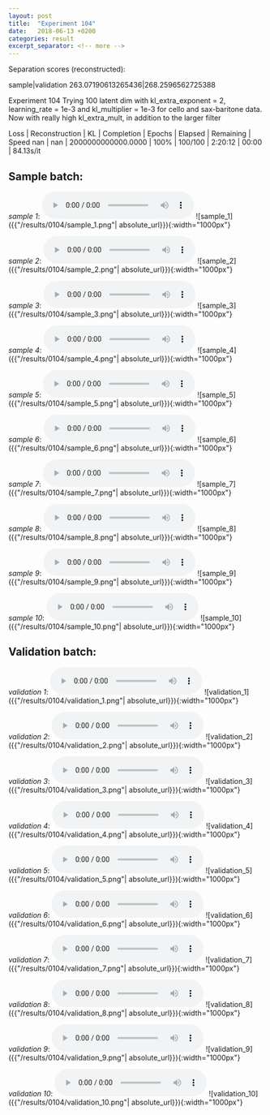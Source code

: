 ```yaml
---
layout: post
title:  "Experiment 104"
date:   2018-06-13 +0200
categories: result
excerpt_separator: <!-- more -->
---
```

Separation scores (reconstructed):

sample|validation
263.07190613265436|268.2596562725388
<!-- more -->
Experiment 104
Trying 100 latent dim with kl_extra_exponent = 2, learning_rate = 1e-3 and kl_multiplier = 1e-3 for cello and sax-baritone data.
Now with really high kl_extra_mult, in addition to the larger filter

Loss | Reconstruction | KL | Completion | Epochs | Elapsed | Remaining | Speed
nan | nan | 2000000000000.0000 | 100% | 100/100 | 2:20:12 | 00:00 | 84.13s/it

## **Sample batch**:
_sample 1_:
<audio src="/ResultsOverview/results/0104/sample_1.wav" controls preload></audio>
![sample_1]({{"/results/0104/sample_1.png"| absolute_url}}){:width="1000px"}

_sample 2_:
<audio src="/ResultsOverview/results/0104/sample_2.wav" controls preload></audio>
![sample_2]({{"/results/0104/sample_2.png"| absolute_url}}){:width="1000px"}

_sample 3_:
<audio src="/ResultsOverview/results/0104/sample_3.wav" controls preload></audio>
![sample_3]({{"/results/0104/sample_3.png"| absolute_url}}){:width="1000px"}

_sample 4_:
<audio src="/ResultsOverview/results/0104/sample_4.wav" controls preload></audio>
![sample_4]({{"/results/0104/sample_4.png"| absolute_url}}){:width="1000px"}

_sample 5_:
<audio src="/ResultsOverview/results/0104/sample_5.wav" controls preload></audio>
![sample_5]({{"/results/0104/sample_5.png"| absolute_url}}){:width="1000px"}

_sample 6_:
<audio src="/ResultsOverview/results/0104/sample_6.wav" controls preload></audio>
![sample_6]({{"/results/0104/sample_6.png"| absolute_url}}){:width="1000px"}

_sample 7_:
<audio src="/ResultsOverview/results/0104/sample_7.wav" controls preload></audio>
![sample_7]({{"/results/0104/sample_7.png"| absolute_url}}){:width="1000px"}

_sample 8_:
<audio src="/ResultsOverview/results/0104/sample_8.wav" controls preload></audio>
![sample_8]({{"/results/0104/sample_8.png"| absolute_url}}){:width="1000px"}

_sample 9_:
<audio src="/ResultsOverview/results/0104/sample_9.wav" controls preload></audio>
![sample_9]({{"/results/0104/sample_9.png"| absolute_url}}){:width="1000px"}

_sample 10_:
<audio src="/ResultsOverview/results/0104/sample_10.wav" controls preload></audio>
![sample_10]({{"/results/0104/sample_10.png"| absolute_url}}){:width="1000px"}

## **Validation batch**:
_validation 1_:
<audio src="/ResultsOverview/results/0104/validation_1.wav" controls preload></audio>
![validation_1]({{"/results/0104/validation_1.png"| absolute_url}}){:width="1000px"}

_validation 2_:
<audio src="/ResultsOverview/results/0104/validation_2.wav" controls preload></audio>
![validation_2]({{"/results/0104/validation_2.png"| absolute_url}}){:width="1000px"}

_validation 3_:
<audio src="/ResultsOverview/results/0104/validation_3.wav" controls preload></audio>
![validation_3]({{"/results/0104/validation_3.png"| absolute_url}}){:width="1000px"}

_validation 4_:
<audio src="/ResultsOverview/results/0104/validation_4.wav" controls preload></audio>
![validation_4]({{"/results/0104/validation_4.png"| absolute_url}}){:width="1000px"}

_validation 5_:
<audio src="/ResultsOverview/results/0104/validation_5.wav" controls preload></audio>
![validation_5]({{"/results/0104/validation_5.png"| absolute_url}}){:width="1000px"}

_validation 6_:
<audio src="/ResultsOverview/results/0104/validation_6.wav" controls preload></audio>
![validation_6]({{"/results/0104/validation_6.png"| absolute_url}}){:width="1000px"}

_validation 7_:
<audio src="/ResultsOverview/results/0104/validation_7.wav" controls preload></audio>
![validation_7]({{"/results/0104/validation_7.png"| absolute_url}}){:width="1000px"}

_validation 8_:
<audio src="/ResultsOverview/results/0104/validation_8.wav" controls preload></audio>
![validation_8]({{"/results/0104/validation_8.png"| absolute_url}}){:width="1000px"}

_validation 9_:
<audio src="/ResultsOverview/results/0104/validation_9.wav" controls preload></audio>
![validation_9]({{"/results/0104/validation_9.png"| absolute_url}}){:width="1000px"}

_validation 10_:
<audio src="/ResultsOverview/results/0104/validation_10.wav" controls preload></audio>
![validation_10]({{"/results/0104/validation_10.png"| absolute_url}}){:width="1000px"}
